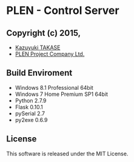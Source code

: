 PLEN - Control Server
================================================================================
Copyright (c) 2015,
---
- [Kazuyuki TAKASE](https://github.com/Guvalif)
- [PLEN Project Company Ltd.](http://plen.jp)

Build Enviroment
---
- Windows 8.1 Professional 64bit
- Windows 7 Home Premium SP1 64bit
- Python 2.7.9
- Flask 0.10.1
- pySerial 2.7
- py2exe 0.6.9

License
---
This software is released under the MIT License.
